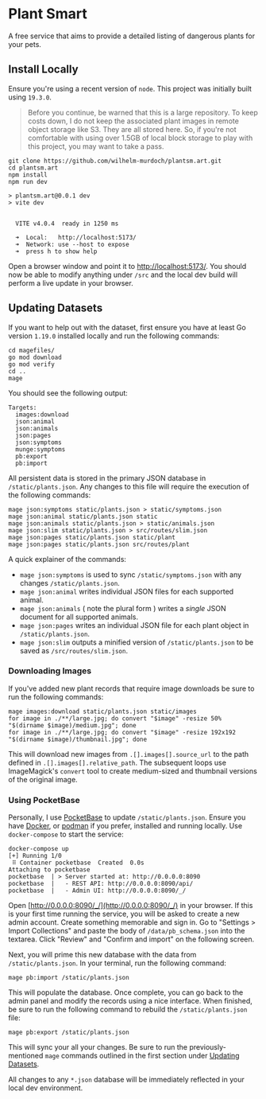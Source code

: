 # Plant Smart
A free service that aims to provide a detailed listing of dangerous plants for your pets.

## Install Locally
Ensure you're using a recent version of `node`. This project was initially built using `19.3.0`. 

> Before you continue, be warned that this is a large repository. To keep costs down, I do not keep the associated plant images in remote object storage like S3. They are all stored here. So, if you're not comfortable with using over 1.5GB of local block storage to play with this project, you may want to take a pass.

```
git clone https://github.com/wilhelm-murdoch/plantsm.art.git
cd plantsm.art
npm install
npm run dev

> plantsm.art@0.0.1 dev
> vite dev


  VITE v4.0.4  ready in 1250 ms

  ➜  Local:   http://localhost:5173/
  ➜  Network: use --host to expose
  ➜  press h to show help
```

Open a browser window and point it to [http://localhost:5173/](http://localhost:5173/). You should now be able to modify anything under `/src` and the local dev build will perform a live update in your browser.

## Updating Datasets
If you want to help out with the dataset, first ensure you have at least Go version `1.19.0` installed locally and run the following commands:
```
cd magefiles/
go mod download
go mod verify
cd ..
mage
```
You should see the following output:
```
Targets:
  images:download
  json:animal
  json:animals
  json:pages
  json:symptoms
  munge:symptoms
  pb:export
  pb:import
```

All persistent data is stored in the primary JSON database in `/static/plants.json`. Any changes to this file will require the execution of the following commands:
```
mage json:symptoms static/plants.json > static/symptoms.json
mage json:animal static/plants.json static
mage json:animals static/plants.json > static/animals.json
mage json:slim static/plants.json > src/routes/slim.json
mage json:pages static/plants.json static/plant
mage json:pages static/plants.json src/routes/plant
```
A quick explainer of the commands:

* `mage json:symptoms` is used to sync `/static/symptoms.json` with any changes `/static/plants.json`.
* `mage json:animal` writes individual JSON files for each supported animal.
* `mage json:animals` ( note the plural form ) writes a _single_ JSON document for all supported animals.
* `mage json:pages` writes an individual JSON file for each plant object in `/static/plants.json`.
* `mage json:slim` outputs a minified version of `/static/plants.json` to be saved as `/src/routes/slim.json`.

### Downloading Images

If you've added new plant records that require image downloads be sure to run the following commands:

```
mage images:download static/plants.json static/images
for image in ./**/large.jpg; do convert "$image" -resize 50% "$(dirname $image)/medium.jpg"; done
for image in ./**/large.jpg; do convert "$image" -resize 192x192 "$(dirname $image)/thumbnail.jpg"; done
```
This will download new images from `.[].images[].source_url` to the path defined in `.[].images[].relative_path`. The subsequent loops use ImageMagick's `convert` tool to create medium-sized and thumbnail versions of the original image.

### Using PocketBase
Personally, I use [PocketBase](https://pocketbase.io/) to update `/static/plants.json`. Ensure you have [Docker](https://www.docker.com/), or [podman](https://podman.io/) if you prefer, installed and running locally. Use `docker-compose` to start the service:
```
docker-compose up
[+] Running 1/0
 ⠿ Container pocketbase  Created  0.0s
Attaching to pocketbase
pocketbase  | > Server started at: http://0.0.0.0:8090
pocketbase  |   - REST API: http://0.0.0.0:8090/api/
pocketbase  |   - Admin UI: http://0.0.0.0:8090/_/
```
Open [http://0.0.0.0:8090/_/](http://0.0.0.0:8090/_/) in your browser. If this is your first time running the service, you will be asked to create a new admin account. Create something memorable and sign in. Go to "Settings > Import Collections" and paste the body of `/data/pb_schema.json` into the textarea. Click "Review" and "Confirm and import" on the following screen.

Next, you will prime this new database with the data from `/static/plants.json`. In your terminal, run the following command:
```
mage pb:import /static/plants.json
```
This will populate the database. Once complete, you can go back to the admin panel and modify the records using a nice interface. When finished, be sure to run the following command to rebuild the `/static/plants.json` file:
```
mage pb:export /static/plants.json
```
This will sync your all your changes. Be sure to run the previously-mentioned `mage` commands outlined in the first section under [Updating Datasets](#updating-datasets).

All changes to any `*.json` database will be immediately reflected in your local dev environment.

